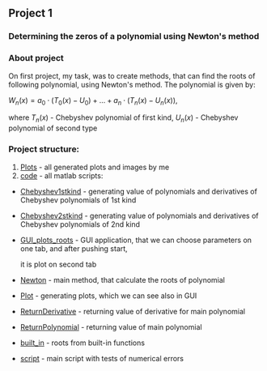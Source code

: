 ## Project 1
### Determining the zeros of a polynomial using Newton's method
### About project
On first project, my task, was to create methods, that can find the roots of following polynomial,
using Newton's method. The polynomial is given by: 

$W_n(x) = a_0 \cdot (T_0(x) - U_0) + \ldots + a_n \cdot (T_n(x) - U_n(x))$,

where $T_n(x)$ - Chebyshev polynomial of first kind, $U_n(x)$ - Chebyshev polynomial of second type
### Project structure:
1. [Plots](Plots) - all generated plots and images by me
2. [code](code) - all matlab scripts:
* [Chebyshev1stkind](code/Chebyshev1stkind.m) - generating value of polynomials and derivatives of Chebyshev polynomials of 1st kind
* [Chebyshev2stkind](code/Chebyshev2stkind.m) - generating value of polynomials and derivatives of Chebyshev polynomials of 2nd kind
* [GUI_plots_roots](code/GUI_plots_roots.mlapp) - GUI application, that we can choose parameters on one tab, and after pushing start,

   it is plot on second tab
* [Newton](code/Newton.m) - main method, that calculate the roots of polynomial
* [Plot](code/Plot.m) - generating plots, which we can see also in GUI
* [ReturnDerivative](code/ReturnDerivative.m) - returning value of derivative for main polynomial
* [ReturnPolynomial](code/ReturnPolynomial.m) - returning value of main polynomial
* [built_in](code/built_in.m) - roots from built-in functions
* [script](code/skript.m) - main script with tests of numerical errors

